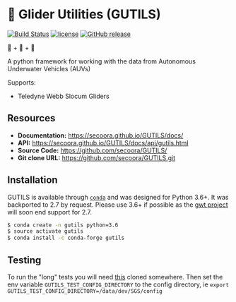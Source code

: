 # 🚤 Glider Utilities (GUTILS)

[![Build Status](https://travis-ci.org/SECOORA/GUTILS.svg?branch=master)](https://travis-ci.org/SECOORA/GUTILS)
[![license](https://img.shields.io/github/license/SECOORA/GUTILS.svg)](https://github.com/SECOORA/GUTILS/blob/master/LICENSE.txt)
[![GitHub release](https://img.shields.io/github/release/SECOORA/GUTILS.svg)]()

🐍 + 🌊 + 🚤

A python framework for working with the data from Autonomous Underwater Vehicles (AUVs)

Supports:

+  Teledyne Webb Slocum Gliders


## Resources

+  **Documentation:** https://secoora.github.io/GUTILS/docs/
+  **API:** https://secoora.github.io/GUTILS/docs/api/gutils.html
+  **Source Code:** https://github.com/secoora/GUTILS/
+  **Git clone URL:** https://github.com/secoora/GUTILS.git


## Installation

GUTILS is available through [`conda`](http://conda.pydata.org/docs/install/quick.html) and was designed for Python 3.6+. It was backported to 2.7 by request. Please use 3.6+ if possible as the [gwt project](https://github.com/TEOS-10/GSW-Python) will soon end support for 2.7.

```bash
$ conda create -n gutils python=3.6
$ source activate gutils
$ conda install -c conda-forge gutils
```


## Testing

To run the "long" tests you will need [this](https://github.com/SECOORA/SGS) cloned somewhere. Then set the env variable `GUTILS_TEST_CONFIG_DIRECTORY` to the config directory, ie `export GUTILS_TEST_CONFIG_DIRECTORY=/data/dev/SGS/config`
